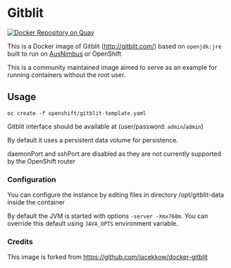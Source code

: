 # Gitblit

[![Docker Repository on Quay](https://quay.io/repository/ausnimbus/gitblit/status "Docker Repository on Quay")](https://quay.io/repository/ausnimbus/gitblit)

This is a Docker image of Gitblit (http://gitblit.com/) based on `openjdk:jre`
built to run on [AusNimbus](https://www.ausnimbus.com.au/) or OpenShift

This is a community maintained image aimed to serve as an example for running
containers without the root user.

## Usage

```
oc create -f openshift/gitblit-template.yaml
```

Gitblit interface should be available at
(user/password: `admin`/`admin`)

By default it uses a persistent data volume for persistence.

daemonPort and sshPort are disabled as they are not currently supported by the
OpenShift router

### Configuration

You can configure the instance by editing files
in directory /opt/gitblit-data inside the container

By default the JVM is started with options `-server -Xmx768m`.
You can override this default using `JAVA_OPTS` environment
variable.

### Credits

This image is forked from https://github.com/jacekkow/docker-gitblit
